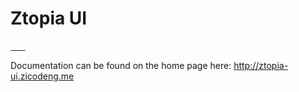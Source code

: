# Ztopia UI

<a href="https://www.npmjs.com/package/ztopia-ui" target="_blank">
  <img src="https://badgen.net/npm/v/ztopia-ui" alt="">
</a>

<a href="https://www.npmjs.com/package/ztopia-ui" target="_blank">
  <img src="https://badgen.net/npm/dt/ztopia-ui" alt="">
</a>

<a href="https://github.com/zicodeng/ztopia-ui/stargazers" target="_blank">
  <img src="https://badgen.net/github/stars/zicodeng/ztopia-ui" alt="">
</a>

<a href="https://github.com/zicodeng/ztopia-ui/network/members" target="_blank">
  <img src="https://badgen.net/github/forks/zicodeng/ztopia-ui" alt="">
</a>

<a href="https://github.com/zicodeng/ztopia-ui/graphs/contributors" target="_blank">
  <img src="https://badgen.net/github/contributors/zicodeng/ztopia-ui" alt="">
</a>

<a href="https://travis-ci.org/zicodeng/ztopia-ui" target="_blank">
  <img src="https://badgen.net/travis/zicodeng/ztopia-ui" alt="">
</a>

<a href="LICENSE" target="_blank">
  <img src="https://badgen.net/badge/license/MIT/blue" alt="">
</a>

Documentation can be found on the home page here: http://ztopia-ui.zicodeng.me
